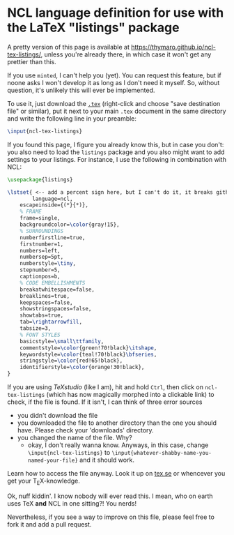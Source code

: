 # NCL language definition for use with the LaTeX "listings" package

A pretty version of this page is available at https://thymaro.github.io/ncl-tex-listings/, unless you're already there, in which case it won't get any prettier than this.

If you use `minted`, I can't help you (yet). You can request this feature, but if noone asks I won't develop it as long as I don't need it myself. So, without question, it's unlikely this will ever be implemented.

To use it, just download the [`.tex`](https://github.com/thymaro/ncl-tex-listings/blob/master/ncl-tex-listings.tex) (right-click and choose "save destination file" or similar), put it next to your main `.tex` document in the same directory and write the following line in your preamble:

```tex
\input{ncl-tex-listings}
```    
If you found this page, I figure you already know this, but in case you don't: you also need to load the `listings` package and you also might want to add settings to your listings. For instance, I use the following in combination with NCL:

```tex
\usepackage{listings}

\lstset{ <-- add a percent sign here, but I can't do it, it breaks github pages compilation.
        language=ncl,
	escapeinside={(*}{*)},
	% FRAME
	frame=single,
	backgroundcolor=\color{gray!15},
	% SURROUNDINGS
	numberfirstline=true,
	firstnumber=1,
	numbers=left,
	numbersep=5pt,
	numberstyle=\tiny,
	stepnumber=5,
	captionpos=b,
	% CODE EMBELLISHMENTS
	breakatwhitespace=false,
	breaklines=true,
	keepspaces=false,
	showstringspaces=false,
	showtabs=true,
	tab=\rightarrowfill,
	tabsize=3,
	% FONT STYLES
	basicstyle=\small\ttfamily,
	commentstyle=\color{green!70!black}\itshape,
	keywordstyle=\color{teal!70!black}\bfseries,
	stringstyle=\color{red!65!black},
	identifierstyle=\color{orange!30!black},
}
```


If you are using _TeXstudio_ (like I am), hit and hold `Ctrl`, then click on `ncl-tex-listings` (which has now magically morphed into a clickable link) to check, if the file is found. If it isn't, I can think of three error sources
+ you didn't download the file
+ you downloaded the file to another directory than the one you should have. Please check your 'downloads' directory.
+ you changed the name of the file. Why?
  + okay, I don't really wanna know. Anyways, in this case, change `\input{ncl-tex-listings}` to `\input{whatever-shabby-name-you-named-your-file}` and it should work.

Learn how to access the file anyway. Look it up on [tex.se](tex.stackexchange.com) or whencever you get your T<sub>E</sub>X-knowledge.

Ok, nuff kiddin'. I know nobody will ever read this. I mean, who on earth uses TeX **and** NCL in one sitting?! You nerds!

Nevertheless, if you see a way to improve on this file, please feel free to fork it and add a pull request.
